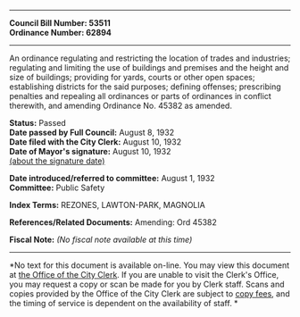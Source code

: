 * * * * *  
  
**Council Bill Number: [](#h0)[](#h2)53511**   
**Ordinance Number: 62894**  
  
* * * * *  
  
An ordinance regulating and restricting the location of trades and industries; regulating and limiting the use of buildings and premises and the height and size of buildings; providing for yards, courts or other open spaces; establishing districts for the said purposes; defining offenses; prescribing penalties and repealing all ordinances or parts of ordinances in conflict therewith, and amending Ordinance No. 45382 as amended.  
  
**Status:** Passed   
**Date passed by Full Council:** August 8, 1932   
**Date filed with the City Clerk:** August 10, 1932   
**Date of Mayor's signature:** August 10, 1932   
[(about the signature date)](/~public/approvaldate.htm)   
  
  
**Date introduced/referred to committee:** August 1, 1932   
**Committee:** Public Safety   
  
**Index Terms:** REZONES, LAWTON-PARK, MAGNOLIA  
  
**References/Related Documents:** Amending: Ord 45382  
  
**Fiscal Note:** *(No fiscal note available at this time)*  
  
* * * * *  
  
*No text for this document is available on-line. You may view this document at [the Office of the City Clerk](http://www.seattle.gov/leg/clerk/contactUs.htm). If you are unable to visit the Clerk's Office, you may request a copy or scan be made for you by Clerk staff. Scans and copies provided by the Office of the City Clerk are subject to [copy fees](http://clerk.seattle.gov/~public/clerkfees.htm), and the timing of service is dependent on the availability of staff. *  
  
  
